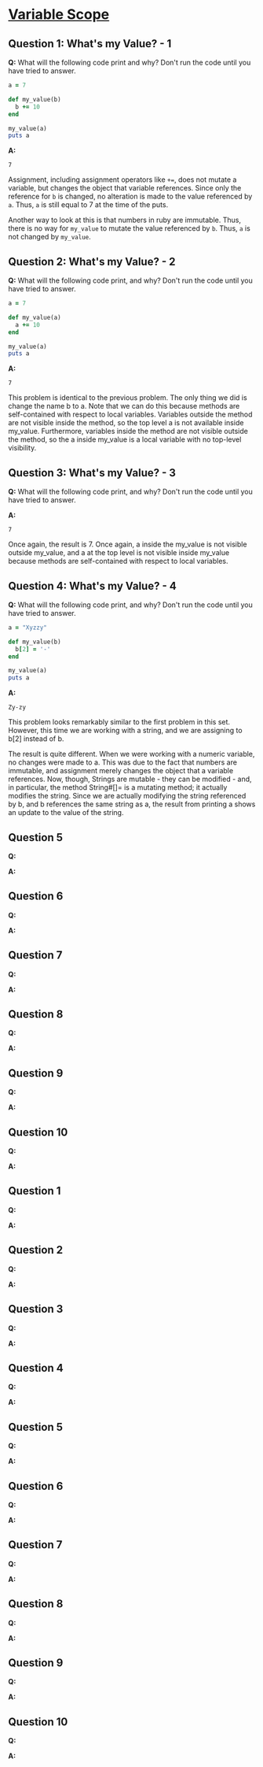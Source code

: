 # [Variable Scope](https://launchschool.com/exercises/10b4a68a)

## Question 1: What's my Value? - 1

**Q:** What will the following code print and why? Don't run the code until you have tried to answer.

```ruby
a = 7

def my_value(b)
  b += 10
end

my_value(a)
puts a
```

**A:**

```7```

Assignment, including assignment operators like ```+=```, does not mutate a variable, but changes the object that variable references. Since only the reference for ```b``` is changed, no alteration is made to the value referenced by ```a```. Thus, ```a``` is still equal to 7 at the time of the puts.

Another way to look at this is that numbers in ruby are immutable. Thus, there is no way for ```my_value``` to mutate the value referenced by ```b```. Thus, ```a``` is not changed by ```my_value```.

## Question 2: What's my Value? - 2

**Q:** What will the following code print, and why? Don't run the code until you have tried to answer.

```ruby
a = 7

def my_value(a)
  a += 10
end

my_value(a)
puts a
```

**A:**

```7```

This problem is identical to the previous problem. The only thing we did is change the name b to a. Note that we can do this because methods are self-contained with respect to local variables. Variables outside the method are not visible inside the method, so the top level a is not available inside my_value. Furthermore, variables inside the method are not visible outside the method, so the a inside my_value is a local variable with no top-level visibility.

## Question 3: What's my Value? - 3

**Q:** What will the following code print, and why? Don't run the code until you have tried to answer.

**A:**

```7```

Once again, the result is 7. Once again, a inside the my_value is not visible outside my_value, and a at the top level is not visible inside my_value because methods are self-contained with respect to local variables.

## Question 4: What's my Value? - 4

**Q:** What will the following code print, and why? Don't run the code until you have tried to answer.

```ruby
a = "Xyzzy"

def my_value(b)
  b[2] = '-'
end

my_value(a)
puts a
```

**A:**

```Zy-zy```

This problem looks remarkably similar to the first problem in this set. However, this time we are working with a string, and we are assigning to b[2] instead of b.

The result is quite different. When we were working with a numeric variable, no changes were made to a. This was due to the fact that numbers are immutable, and assignment merely changes the object that a variable references. Now, though, Strings are mutable - they can be modified - and, in particular, the method String#[]= is a mutating method; it actually modifies the string. Since we are actually modifying the string referenced by b, and b references the same string as a, the result from printing a shows an update to the value of the string.




## Question 5

**Q:**

**A:**


## Question 6

**Q:**

**A:**

## Question 7

**Q:**

**A:**


## Question 8

**Q:**

**A:**

## Question 9

**Q:**

**A:**


## Question 10

**Q:**

**A:**






## Question 1

**Q:**

**A:**


## Question 2

**Q:**

**A:**


## Question 3

**Q:**

**A:**


## Question 4

**Q:**

**A:**


## Question 5

**Q:**

**A:**


## Question 6

**Q:**

**A:**

## Question 7

**Q:**

**A:**


## Question 8

**Q:**

**A:**

## Question 9

**Q:**

**A:**


## Question 10

**Q:**

**A:**
